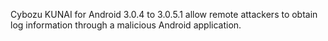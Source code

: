 Cybozu KUNAI for Android 3.0.4 to 3.0.5.1 allow remote attackers to obtain log information through a malicious Android application.